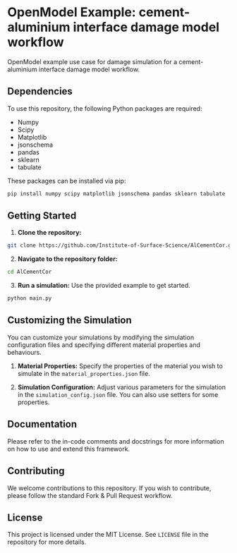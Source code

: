 # OpenModel Example: cement-aluminium interface damage model workflow

OpenModel example use case for damage simulation for a cement-aluminium interface damage model workflow.

## Dependencies

To use this repository, the following Python packages are required:

- Numpy
- Scipy
- Matplotlib
- jsonschema
- pandas
- sklearn
- tabulate

These packages can be installed via pip:

```sh
pip install numpy scipy matplotlib jsonschema pandas sklearn tabulate
```

## Getting Started

1. **Clone the repository:** 

```sh
git clone https://github.com/Institute-of-Surface-Science/AlCementCor.git
```

2. **Navigate to the repository folder:**

```sh
cd AlCementCor
```

3. **Run a simulation:** Use the provided example to get started.

```sh
python main.py
```

## Customizing the Simulation

You can customize your simulations by modifying the simulation configuration files and specifying different material properties and behaviours.

1. **Material Properties:** Specify the properties of the material you wish to simulate in the `material_properties.json` file.

2. **Simulation Configuration:** Adjust various parameters for the simulation in the `simulation_config.json` file. You can also use setters for some properties.

## Documentation

Please refer to the in-code comments and docstrings for more information on how to use and extend this framework.

## Contributing

We welcome contributions to this repository. If you wish to contribute, please follow the standard Fork & Pull Request workflow.

## License

This project is licensed under the MIT License. See `LICENSE` file in the repository for more details.